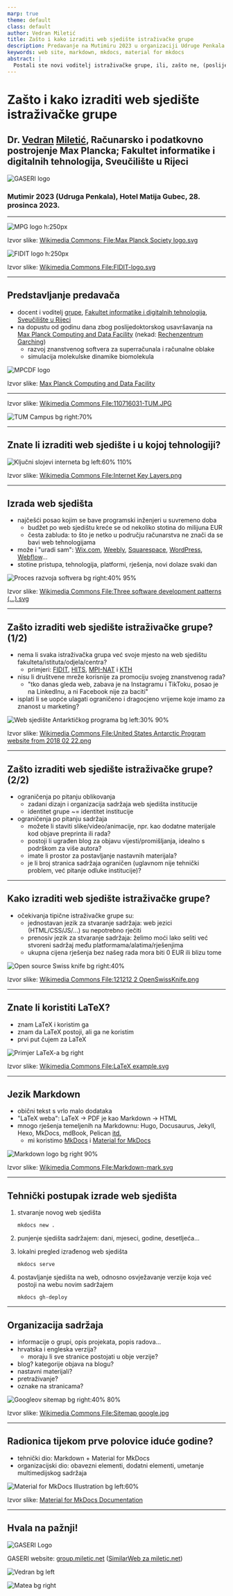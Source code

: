 ```yaml
---
marp: true
theme: default
class: default
author: Vedran Miletić
title: Zašto i kako izraditi web sjedište istraživačke grupe
description: Predavanje na Mutimiru 2023 u organizaciji Udruge Penkala
keywords: web site, markdown, mkdocs, material for mkdocs
abstract: |
  Postali ste novi voditelj istraživačke grupe, ili, zašto ne, (poslije)doktorand ste i njezin entuzijastični član, i želite poboljšati vidljivost vaše grupe među kolegama u području. Institucijska web sjedišta su često ograničena u formi i sadržaju, dok izrada vlastitog web sjedišta omogućuje oblikovanjei organizaciju sadržaja prema potrebi te postavljanje materijala po želji.
---
```


# Zašto i kako izraditi web sjedište istraživačke grupe

## Dr. [Vedran](https://vedran.miletic.net/) [Miletić](https://www.miletic.net/), Računarsko i podatkovno postrojenje Max Plancka; Fakultet informatike i digitalnih tehnologija, Sveučilište u Rijeci

![GASERI logo](../../images/gaseri-logo-text.png)

### Mutimir 2023 (Udruga Penkala), Hotel Matija Gubec, 28. prosinca 2023.

---

<!-- paginate: true -->

![MPG logo h:250px](https://upload.wikimedia.org/wikipedia/en/9/9a/Max_Planck_Society_logo.svg)

Izvor slike: [Wikimedia Commons: File:Max Planck Society logo.svg](https://commons.wikimedia.org/wiki/File:Max_Planck_Society_logo.svg)

![FIDIT logo h:250px](https://upload.wikimedia.org/wikipedia/commons/1/14/FIDIT-logo.svg)

Izvor slike: [Wikimedia Commons File:FIDIT-logo.svg](https://commons.wikimedia.org/wiki/File:FIDIT-logo.svg)

---

## Predstavljanje predavača

* docent i voditelj [grupe](../index.md), [Fakultet informatike i digitalnih tehnologija](https://www.inf.uniri.hr/), [Sveučilište u Rijeci](https://uniri.hr/)
* na dopustu od godinu dana zbog poslijedoktorskog usavršavanja na [Max Planck Computing and Data Facility](https://www.mpcdf.mpg.de/) (nekad: [Rechenzentrum Garching](https://www.mpg.de/mpcdf-de))
    * razvoj znanstvenog softvera za superračunala i računalne oblake
    * simulacija molekulske dinamike biomolekula

![MPCDF logo](https://www.mpcdf.mpg.de/assets/institutes/headers/mpcdf-desktop-en-bc7963e480b5b24ed4797d156e680a45658f3ec11384599af70c07eca1002285.svg)

Izvor slike: [Max Planck Computing and Data Facility](https://www.mpcdf.mpg.de/assets/institutes/headers/mpcdf-desktop-en-bc7963e480b5b24ed4797d156e680a45658f3ec11384599af70c07eca1002285.svg)

---

Izvor slike: [Wikimedia Commons File:110716031-TUM.JPG](https://commons.wikimedia.org/wiki/File%3A110716031-TUM.JPG)

![TUM Campus bg right:70%](https://upload.wikimedia.org/wikipedia/commons/2/2e/110716031-TUM.JPG)

---

## Znate li izraditi web sjedište i u kojoj tehnologiji?

![Ključni slojevi interneta bg left:60% 110%](https://upload.wikimedia.org/wikipedia/commons/3/39/Internet_Key_Layers.png)

Izvor slike: [Wikimedia Commons File:Internet Key Layers.png](https://commons.wikimedia.org/wiki/File:Internet_Key_Layers.png)

---

## Izrada web sjedišta

* najčešći posao kojim se bave programski inženjeri u suvremeno doba
    * budžet po web sjedištu kreće se od nekoliko stotina do milijuna EUR
    * česta zabluda: to što je netko u području računarstva ne znači da se bavi web tehnologijama
* može i "uradi sam": [Wix.com](https://www.wix.com/), [Weebly](https://www.weebly.com/), [Squarespace](https://www.squarespace.com/), [WordPress](https://wordpress.com/), [Webflow](https://webflow.com/)...
* stotine pristupa, tehnologija, platformi, rješenja, novi dolaze svaki dan

![Proces razvoja softvera bg right:40% 95%](https://upload.wikimedia.org/wikipedia/commons/thumb/5/5f/Three_software_development_patterns_mashed_together.svg/1081px-Three_software_development_patterns_mashed_together.svg.png)

Izvor slike: [Wikimedia Commons File:Three software development patterns (...).svg](https://commons.wikimedia.org/wiki/File:Three_software_development_patterns_mashed_together.svg)

---

## Zašto izraditi web sjedište istraživačke grupe? (1/2)

* nema li svaka istraživačka grupa već svoje mjesto na web sjedištu fakulteta/istituta/odjela/centra?
    * primjeri: [FIDIT](https://www.inf.uniri.hr/), [HITS](https://www.h-its.org/), [MPI-NAT](https://www.mpinat.mpg.de/) i [KTH](https://www.kth.se/)
* nisu li društvene mreže korisnije za promociju svojeg znanstvenog rada?
    * "tko danas gleda web, zabava je na Instagramu i TikToku, posao je na LinkedInu, a ni Facebook nije za baciti"
* isplati li se uopće ulagati ograničeno i dragocjeno vrijeme koje imamo za znanost u marketing?

![Web sjedište Antarktičkog programa bg left:30% 90%](https://upload.wikimedia.org/wikipedia/commons/8/87/United_States_Antarctic_Program_website_from_2018_02_22.png)

Izvor slike: [Wikimedia Commons File:United States Antarctic Program website from 2018 02 22.png](https://commons.wikimedia.org/wiki/File:United_States_Antarctic_Program_website_from_2018_02_22.png)

---

## Zašto izraditi web sjedište istraživačke grupe? (2/2)

* ograničenja po pitanju oblikovanja
    * zadani dizajn i organizacija sadržaja web sjedišta institucije
    * identitet grupe ~= identitet institucije
* ograničenja po pitanju sadržaja
    * možete li staviti slike/video/animacije, npr. kao dodatne materijale kod objave preprinta ili rada?
    * postoji li ugrađen blog za objavu vijesti/promišljanja, idealno s podrškom za više autora?
    * imate li prostor za postavljanje nastavnih materijala?
    * je li broj stranica sadržaja ograničen (uglavnom nije tehnički problem, već pitanje odluke institucije)?

---

## Kako izraditi web sjedište istraživačke grupe?

* očekivanja tipične istraživačke grupe su:
    * jednostavan jezik za stvaranje sadržaja: web jezici (HTML/CSS/JS/...) su nepotrebno rječiti
    * prenosiv jezik za stvaranje sadržaja: želimo moći lako seliti već stvoreni sadržaj među platformama/alatima/rješenjima
    * ukupna cijena rješenja bez našeg rada mora biti 0 EUR ili blizu tome

![Open source Swiss knife bg right:40%](https://upload.wikimedia.org/wikipedia/commons/c/c7/121212_2_OpenSwissKnife.png)

Izvor slike: [Wikimedia Commons File:121212 2 OpenSwissKnife.png](https://commons.wikimedia.org/wiki/File:121212_2_OpenSwissKnife.png)

---

## Znate li koristiti LaTeX?

* znam LaTeX i koristim ga
* znam da LaTeX postoji, ali ga ne koristim
* prvi put čujem za LaTeX

![Primjer LaTeX-a bg right](https://upload.wikimedia.org/wikipedia/commons/thumb/4/43/LaTeX_example.svg/744px-LaTeX_example.svg.png)

Izvor slike: [Wikimedia Commons File:LaTeX example.svg](https://commons.wikimedia.org/wiki/File:LaTeX_example.svg)

---

## Jezik Markdown

* obični tekst s vrlo malo dodataka
* "LaTeX weba": LaTeX -> PDF je kao Markdown -> HTML
* mnogo rješenja temeljenih na Markdownu: Hugo, Docusaurus, Jekyll, Hexo, MkDocs, mdBook, Pelican [itd.](https://jamstack.com/generators/)
    * mi koristimo [MkDocs](https://www.mkdocs.org/) i [Material for MkDocs](https://squidfunk.github.io/mkdocs-material/)

![Markdown logo bg right 90%](https://upload.wikimedia.org/wikipedia/commons/4/48/Markdown-mark.svg)

Izvor slike: [Wikimedia Commons File:Markdown-mark.svg](https://commons.wikimedia.org/wiki/File:Markdown-mark.svg)

---

## Tehnički postupak izrade web sjedišta

1. stvaranje novog web sjedišta

    ``` shell
    mkdocs new .
    ```

1. punjenje sjedišta sadržajem: dani, mjeseci, godine, desetljeća...
1. lokalni pregled izrađenog web sjedišta

    ``` shell
    mkdocs serve
    ```

1. postavljanje sjedišta na web, odnosno osvježavanje verzije koja već postoji na webu novim sadržajem

    ``` shell
    mkdocs gh-deploy
    ```

---

## Organizacija sadržaja

* informacije o grupi, opis projekata, popis radova...
* hrvatska i engleska verzija?
    * moraju li sve stranice postojati u obje verzije?
* blog? kategorije objava na blogu?
* nastavni materijali?
* pretraživanje?
* oznake na stranicama?

![Googleov sitemap bg right:40% 80%](https://upload.wikimedia.org/wikipedia/commons/2/20/Sitemap_google.jpg)

Izvor slike: [Wikimedia Commons File:Sitemap google.jpg](https://commons.wikimedia.org/wiki/File:Sitemap_google.jpg)

---

## Radionica tijekom prve polovice iduće godine?

* tehnički dio: Markdown + Material for MkDocs
* organizacijski dio: obavezni elementi, dodatni elementi, umetanje multimedijskog sadržaja

![Material for MkDocs Illustration bg left:60%](https://raw.githubusercontent.com/squidfunk/mkdocs-material/master/docs/assets/images/illustration.png)

Izvor slike: [Material for MkDocs Documentation](https://squidfunk.github.io/mkdocs-material/)

---

## Hvala na pažnji!

![GASERI Logo](../../images/gaseri-logo-animated.webp)

GASERI website: [group.miletic.net](../../index.md) ([SimilarWeb za miletic.net](https://www.similarweb.com/website/miletic.net/))

![Vedran bg left](https://vedran.miletic.net/images/vm.jpg)

![Matea bg right](https://mateaturalija.github.io/images/profile.jpg)
